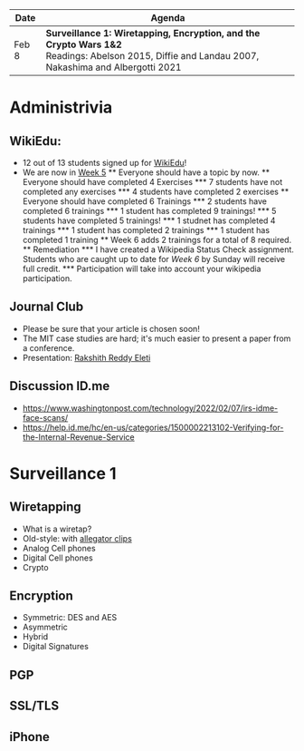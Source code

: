 |Date|Agenda|
|-------|-----------|
|Feb  8 |**Surveillance 1: Wiretapping, Encryption, and the Crypto Wars 1&2**<br>Readings: Abelson 2015, Diffie and Landau 2007, Nakashima and Albergotti 2021 |

# Administrivia
## WikiEdu:
* 12 out of 13 students signed up for [WikiEdu](https://dashboard.wikiedu.org/courses/George_Washington_University/DATS_6450_-_Ethics_for_Data_Science_(Spring_Semester_2022))!
* We are now in [Week 5](https://dashboard.wikiedu.org/courses/George_Washington_University/DATS_6450_-_Ethics_for_Data_Science_(Spring_Semester_2022)/timeline#week-5)
** Everyone should have a topic by now.
** Everyone should have completed 4 Exercises
*** 7 students have not completed any exercises
*** 4 students have completed 2 exercises
** Everyone should have completed 6 Trainings
*** 2 students have completed 6 trainings
*** 1 student has completed 9 trainings!
*** 5 students have completed 5 trainings!
*** 1 studnet has completed 4 trainings
*** 1 student has completed 2 trainings
*** 1 student has completed 1 training
** Week 6 adds 2 trainings for a total of 8 required.
** Remediation
*** I have created a Wikipedia Status Check assignment. Students who are caught up to date for *Week 6* by Sunday will receive full credit.
*** Participation will take into account your wikipedia participation.

## Journal Club
* Please be sure that your article is chosen soon!
* The MIT case studies are hard; it's much easier to present a paper from a conference.
* Presentation: [Rakshith Reddy Eleti](https://docs.google.com/presentation/d/1XYNglt_SAQzt6LmPzG4eOpJRykjbmCTWLmfszCpJt8E/edit?usp=sharing)

## Discussion ID.me
* https://www.washingtonpost.com/technology/2022/02/07/irs-idme-face-scans/
* https://help.id.me/hc/en-us/categories/1500002213102-Verifying-for-the-Internal-Revenue-Service

# Surveillance 1
## Wiretapping
* What is a wiretap?
* Old-style: with [allegator clips](https://www.google.com/search?q=wiretap+with+alligator+clips&client=firefox-b-1-d&sxsrf=APq-WBtu5B43cc4xis9wkP5BUf6r3jm4NQ:1644284476241&source=lnms&tbm=isch&sa=X&ved=2ahUKEwiRgvaA_e71AhVtkYkEHceXBsEQ_AUoAnoECAEQBA&biw=1269&bih=1155&dpr=1)
* Analog Cell phones
* Digital Cell phones
* Crypto

## Encryption
* Symmetric: DES and AES
* Asymmetric
* Hybrid
* Digital Signatures

## PGP
## SSL/TLS
## iPhone
